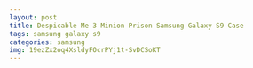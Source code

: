 ```yaml
---
layout: post
title: Despicable Me 3 Minion Prison Samsung Galaxy S9 Case
tags: samsung galaxy s9
categories: samsung
img: 19ezZx2oq4XsldyFOcrPYj1t-SvDCSoKT
---
```

